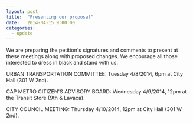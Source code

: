 ```yaml
---
layout: post
title:  "Presenting our proposal"
date:   2014-04-15 9:00:00
categories:
  - update
---
```


We are preparing the petition's signatures and comments to present at these meetings along with proposed changes. We encourage all those interested to dress in black and stand with us.

URBAN TRANSPORTATION COMMITTEE: Tuesday 4/8/2014, 6pm at City Hall (301 W 2nd).

CAP METRO CITIZEN'S ADVISORY BOARD: Wednesday 4/9/2014, 12pm at the Transit Store (9th & Lavaca).

CITY COUNCIL MEETING: Thursday 4/10/2014, 12pm at City Hall (301 W 2nd).
